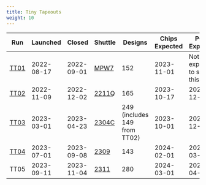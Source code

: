 ```yaml
---
title: Tiny Tapeouts
weight: 10
---
```


| Run  | Launched    | Closed     | Shuttle | Designs | Chips Expected | PCBs Expected |
|------|-------------|------------|---------|---------|-------|------|
| [TT01](/runs/tt01) | 2022-08-17 | 2022-09-01 | [MPW7](https://efabless.com/shuttle-status)   | 152     | 2023-11-01 | Not expecting to ship this test |
| [TT02](/runs/tt02) | 2022-11-09 | 2022-12-02 | [2211Q](https://efabless.com/shuttle-status)  | 165     | 2023-10-17 | 2023-12-01 |
| [TT03](/runs/tt03) | 2023-03-01 | 2023-04-23 | [2304C](https://efabless.com/shuttle-status)  | 249 (includes 149 from TT02) | 2023-10-01 | 2023-12-01 |
| [TT04](/runs/tt04) | 2023-07-01 | 2023-09-08 | [2309](https://efabless.com/shuttle-status)   | 143     | 2024-02-01 | 2024-03-01 |
| TT05 | 2023-09-11 | 2023-11-04  | [2311](https://efabless.com/shuttle-status) | 280  | 2024-03-01 | 2024-04-01 |
